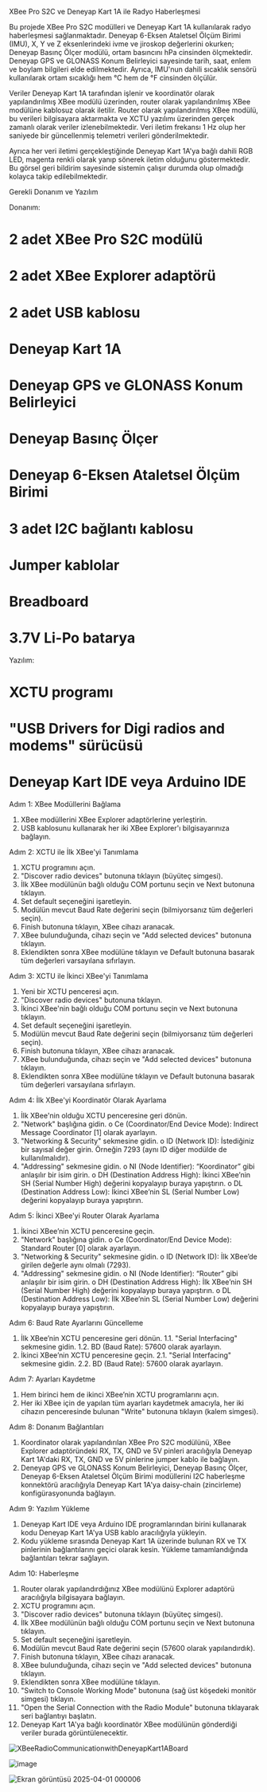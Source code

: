 XBee Pro S2C ve Deneyap Kart 1A ile Radyo Haberleşmesi

Bu projede XBee Pro S2C modülleri ve Deneyap Kart 1A kullanılarak radyo haberleşmesi sağlanmaktadır. Deneyap 6-Eksen Ataletsel Ölçüm Birimi (IMU), X, Y ve Z eksenlerindeki ivme ve jiroskop değerlerini okurken; Deneyap Basınç Ölçer modülü, ortam basıncını hPa cinsinden ölçmektedir. Deneyap GPS ve GLONASS Konum Belirleyici sayesinde tarih, saat, enlem ve boylam bilgileri elde edilmektedir. Ayrıca, IMU'nun dahili sıcaklık sensörü kullanılarak ortam sıcaklığı hem °C hem de °F cinsinden ölçülür.

Veriler Deneyap Kart 1A tarafından işlenir ve koordinatör olarak yapılandırılmış XBee modülü üzerinden, router olarak yapılandırılmış XBee modülüne kablosuz olarak iletilir. Router olarak yapılandırılmış XBee modülü, bu verileri bilgisayara aktarmakta ve XCTU yazılımı üzerinden gerçek zamanlı olarak veriler izlenebilmektedir. Veri iletim frekansı 1 Hz olup her saniyede bir güncellenmiş telemetri verileri gönderilmektedir.

Ayrıca her veri iletimi gerçekleştiğinde Deneyap Kart 1A'ya bağlı dahili RGB LED, magenta renkli olarak yanıp sönerek iletim olduğunu göstermektedir. Bu görsel geri bildirim sayesinde sistemin çalışır durumda olup olmadığı kolayca takip edilebilmektedir.

Gerekli Donanım ve Yazılım

Donanım:
#	2 adet XBee Pro S2C modülü
# 2 adet XBee Explorer adaptörü
#	2 adet USB kablosu
#	Deneyap Kart 1A
#	Deneyap GPS ve GLONASS Konum Belirleyici 
#	Deneyap Basınç Ölçer 
#	Deneyap 6-Eksen Ataletsel Ölçüm Birimi
#	3 adet I2C bağlantı kablosu
#	Jumper kablolar
#	Breadboard
#	3.7V Li-Po batarya

Yazılım:
#	XCTU programı
#	"USB Drivers for Digi radios and modems" sürücüsü
#	Deneyap Kart IDE veya Arduino IDE

Adım 1: XBee Modüllerini Bağlama
1.	XBee modüllerini XBee Explorer adaptörlerine yerleştirin.
2.	USB kablosunu kullanarak her iki XBee Explorer'ı bilgisayarınıza bağlayın.

Adım 2: XCTU ile İlk XBee'yi Tanımlama 
1.	XCTU programını açın.
2.	"Discover radio devices" butonuna tıklayın (büyüteç simgesi).
3.	İlk XBee modülünün bağlı olduğu COM portunu seçin ve Next butonuna tıklayın.
4.	Set default seçeneğini işaretleyin.
5.	Modülün mevcut Baud Rate değerini seçin (bilmiyorsanız tüm değerleri seçin).
6.	Finish butonuna tıklayın, XBee cihazı aranacak.
7.	XBee bulunduğunda, cihazı seçin ve "Add selected devices" butonuna tıklayın.
8.	Eklendikten sonra XBee modülüne tıklayın ve Default butonuna basarak tüm değerleri varsayılana sıfırlayın.

Adım 3: XCTU ile İkinci XBee'yi Tanımlama 
1.	Yeni bir XCTU penceresi açın.
2.	"Discover radio devices" butonuna tıklayın.
3.	İkinci XBee'nin bağlı olduğu COM portunu seçin ve Next butonuna tıklayın.
4.	Set default seçeneğini işaretleyin.
5.	Modülün mevcut Baud Rate değerini seçin (bilmiyorsanız tüm değerleri seçin).
6.	Finish butonuna tıklayın, XBee cihazı aranacak.
7.	XBee bulunduğunda, cihazı seçin ve "Add selected devices" butonuna tıklayın.
8.	Eklendikten sonra XBee modülüne tıklayın ve Default butonuna basarak tüm değerleri varsayılana sıfırlayın.

Adım 4: İlk XBee'yi Koordinatör Olarak Ayarlama
1.	İlk XBee'nin olduğu XCTU penceresine geri dönün.
2.	"Network" başlığına gidin.
o	Ce (Coordinator/End Device Mode): Indirect Message Coordinator [1] olarak ayarlayın.
3.	"Networking & Security" sekmesine gidin.
o	ID (Network ID): İstediğiniz bir sayısal değer girin. Örneğin 7293 (aynı ID diğer modülde de kullanılmalıdır).
4.	"Addressing" sekmesine gidin.
o	NI (Node Identifier): “Koordinator” gibi anlaşılır bir isim girin.
o	DH (Destination Address High): İkinci XBee’nin SH (Serial Number High) değerini kopyalayıp buraya yapıştırın.
o	DL (Destination Address Low): İkinci XBee’nin SL (Serial Number Low) değerini kopyalayıp buraya yapıştırın.

Adım 5: İkinci XBee'yi Router Olarak Ayarlama
1.	İkinci XBee’nin XCTU penceresine geçin.
2.	"Network" başlığına gidin.
o	Ce (Coordinator/End Device Mode): Standard Router [0] olarak ayarlayın.
3.	"Networking & Security" sekmesine gidin.
o	ID (Network ID): İlk XBee’de girilen değerle aynı olmalı (7293).
4.	"Addressing" sekmesine gidin.
o	NI (Node Identifier): “Router” gibi anlaşılır bir isim girin.
o	DH (Destination Address High): İlk XBee’nin SH (Serial Number High) değerini kopyalayıp buraya yapıştırın.
o	DL (Destination Address Low): İlk XBee’nin SL (Serial Number Low) değerini kopyalayıp buraya yapıştırın.

Adım 6: Baud Rate Ayarlarını Güncelleme
1.	İlk XBee’nin XCTU penceresine geri dönün. 1.1. "Serial Interfacing" sekmesine gidin. 1.2. BD (Baud Rate): 57600 olarak ayarlayın.
2.	İkinci XBee’nin XCTU penceresine geçin. 2.1. "Serial Interfacing" sekmesine gidin. 2.2. BD (Baud Rate): 57600 olarak ayarlayın.

Adım 7: Ayarları Kaydetme
1.	Hem birinci hem de ikinci XBee’nin XCTU programlarını açın.
2.	Her iki XBee için de yapılan tüm ayarları kaydetmek amacıyla, her iki cihazın penceresinde bulunan "Write" butonuna tıklayın (kalem simgesi).

Adım 8: Donanım Bağlantıları
1.	Koordinator olarak yapılandırılan XBee Pro S2C modülünü, XBee Explorer adaptöründeki RX, TX, GND ve 5V pinleri aracılığıyla Deneyap Kart 1A'daki RX, TX, GND ve 5V pinlerine jumper kablo ile bağlayın.
2.	Deneyap GPS ve GLONASS Konum Belirleyici, Deneyap Basınç Ölçer, Deneyap 6-Eksen Ataletsel Ölçüm Birimi modüllerini I2C haberleşme konnektörü aracılığıyla Deneyap Kart 1A'ya daisy-chain (zincirleme) konfigürasyonunda bağlayın.

Adım 9: Yazılım Yükleme
1.	Deneyap Kart IDE veya Arduino IDE programlarından birini kullanarak kodu Deneyap Kart 1A'ya USB kablo aracılığıyla yükleyin.
2.	Kodu yükleme sırasında Deneyap Kart 1A üzerinde bulunan RX ve TX pinlerinin bağlantılarını geçici olarak kesin. Yükleme tamamlandığında bağlantıları tekrar sağlayın.

Adım 10: Haberleşme
1.	Router olarak yapılandırdığınız XBee modülünü Explorer adaptörü aracılığıyla bilgisayara bağlayın.
2.	XCTU programını açın.
3.	"Discover radio devices" butonuna tıklayın (büyüteç simgesi).
4.	İlk XBee modülünün bağlı olduğu COM portunu seçin ve Next butonuna tıklayın.
5.	Set default seçeneğini işaretleyin.
6.	Modülün mevcut Baud Rate değerini seçin (57600 olarak yapılandırdık).
7.	Finish butonuna tıklayın, XBee cihazı aranacak.
8.	XBee bulunduğunda, cihazı seçin ve "Add selected devices" butonuna tıklayın.
9.	Eklendikten sonra XBee modülüne tıklayın.
10.	"Switch to Console Working Mode" butonuna (sağ üst köşedeki monitör simgesi) tıklayın.
11.	"Open the Serial Connection with the Radio Module" butonuna tıklayarak seri bağlantıyı başlatın.
12.	Deneyap Kart 1A'ya bağlı koordinatör XBee modülünün gönderdiği veriler burada görüntülenecektir.

![XBeeRadioCommunicationwithDeneyapKart1ABoard](https://github.com/user-attachments/assets/22b18f79-9b0f-415b-a6ff-25b0b2ba5cc6)

![image](https://github.com/user-attachments/assets/0144eb78-a275-4f04-8d19-dcd44c652ea6)

![Ekran görüntüsü 2025-04-01 000006](https://github.com/user-attachments/assets/11890b5b-600f-43db-ae72-3abfe6736447)

